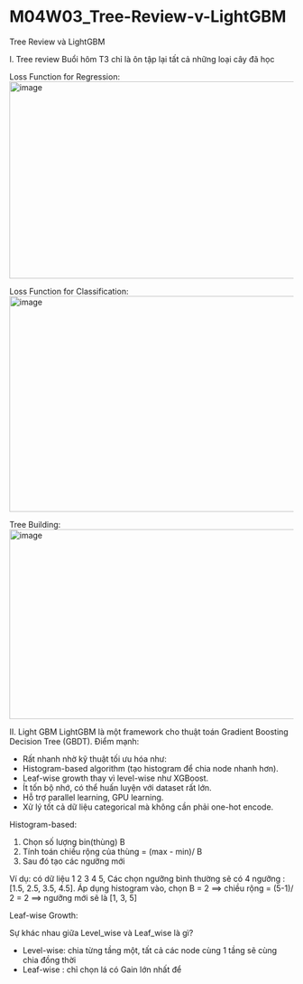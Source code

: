# M04W03_Tree-Review-v-LightGBM
Tree Review và LightGBM


I. Tree review
Buổi hôm T3 chỉ là ôn tập lại tất cả những loại cây đã học

Loss Function for Regression:
<img width="847" height="349" alt="image" src="https://github.com/user-attachments/assets/76443650-5b02-419d-b8b2-77e04f40e1af" />

Loss Function for Classification:
 <img width="898" height="382" alt="image" src="https://github.com/user-attachments/assets/495371cd-9cab-4a3b-bd45-7e0ea1123207" />

Tree Building:
<img width="890" height="336" alt="image" src="https://github.com/user-attachments/assets/0c114c53-72f9-444e-887c-3ce74dfefb5f" />

II. Light GBM
LightGBM là một framework cho thuật toán Gradient Boosting Decision Tree (GBDT).
Điểm mạnh:
+ Rất nhanh nhờ kỹ thuật tối ưu hóa như:
+ Histogram-based algorithm (tạo histogram để chia node nhanh hơn).
+ Leaf-wise growth thay vì level-wise như XGBoost.
+ Ít tốn bộ nhớ, có thể huấn luyện với dataset rất lớn.
+ Hỗ trợ parallel learning, GPU learning.
+ Xử lý tốt cả dữ liệu categorical mà không cần phải one-hot encode.

Histogram-based: 
1. Chọn số lượng bin(thùng) B
2. Tính toán chiều rộng của thùng = (max - min)/ B
3. Sau đó tạo các ngưỡng mới

Ví dụ: có dữ liệu 1 2 3 4 5, Các chọn ngưỡng bình thường sẽ có 4 ngưỡng : [1.5, 2.5, 3.5, 4.5]. Áp dụng histogram vào, chọn B = 2 ==> chiều rộng = (5-1)/ 2 = 2 ==> ngưỡng mới sẽ là [1, 3, 5]  

Leaf-wise Growth:

Sự khác nhau giữa Level_wise và Leaf_wise là gì?
+ Level-wise: chia từng tầng một, tất cả các node cùng 1 tầng sẽ cùng chia đồng thời
+ Leaf-wise : chỉ chọn lá có Gain lớn nhất để 
